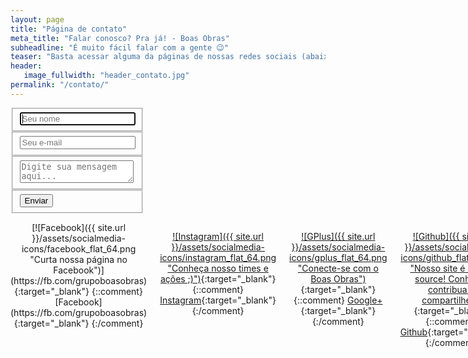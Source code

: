 ```yaml
---
layout: page
title: "Página de contato"
meta_title: "Falar conosco? Pra já! - Boas Obras"
subheadline: "É muito fácil falar com a gente 😉"
teaser: "Basta acessar alguma da páginas de nossas redes sociais (abaixo) ou entrar em contato pelo formulário."
header:
   image_fullwidth: "header_contato.jpg"
permalink: "/contato/"
---
```


<div class="row">
  <div class="large-6 columns">
      <div class="container">  
        <form id="contact" action="https://docs.google.com/forms/d/e/1FAIpQLScDUWZ5_611hGMtf1PwYq3odKSosQMfv6IhU8ludpWfjNSnbA/formResponse" method="post">
          <fieldset>
            <input name="entry.292932745" placeholder="Seu nome" type="text" tabindex="1" required autofocus>
          </fieldset>
          <fieldset>
            <input name="entry.741816157" placeholder="Seu e-mail" type="email" tabindex="2" required>
          </fieldset>
          <fieldset>
            <textarea name="entry.1374242095" placeholder="Digite sua mensagem aqui..." tabindex="3" required></textarea>
          </fieldset>
          <fieldset>
            <button name="submit" type="submit" id="contact-submit" data-submit="...Enviando">Enviar</button>
          </fieldset>
        </form>
      </div>
  </div>
  <div class="large-6 columns" markdown="1" style="text-align: center;">
  [![Facebook]({{ site.url }}/assets/socialmedia-icons/facebook_flat_64.png "Curta nossa página no Facebook")](https://fb.com/grupoboasobras){:target="_blank"} {::comment} [Facebook](https://fb.com/grupoboasobras){:target="_blank"} {:/comment}

  [![Instagram]({{ site.url }}/assets/socialmedia-icons/instagram_flat_64.png "Conheça nosso times e ações ;)")](https://instagram.com/grupoboasobras){:target="_blank"} {::comment} [Instagram](https://instagram.com/grupoboasobras){:target="_blank"} {:/comment}

  [![GPlus]({{ site.url }}/assets/socialmedia-icons/gplus_flat_64.png "Conecte-se com o Boas Obras")](https://plus.google.com/){:target="_blank"} {::comment} [Google+](https://plus.google.com/){:target="_blank"} {:/comment}

  [![Github]({{ site.url }}/assets/socialmedia-icons/github_flat_64.png "Nosso site é open-source! Conheça, contribua e compartilhe!")](https://github.com/BoasObras){:target="_blank"} {::comment} [Github](https://github.com/BoasObras){:target="_blank"} {:/comment}

  [![LinkedIn]({{ site.url }}/assets/socialmedia-icons/linkedin_flat_64.png "Faça parte de nossa rede profissional")](https://linkedin.com/){:target="_blank"} {::comment} [LinkedIn](https://github.com/BoasObras){:target="_blank"} {:/comment}
  </div>
</div>

